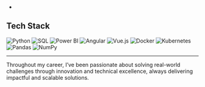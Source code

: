 -
## **Tech Stack**  
![Python](https://img.shields.io/badge/-Python-05122A?style=social&logo=Python&color=353535) ![SQL](https://img.shields.io/badge/-SQL-05122A?style=social&logo=MySQL&color=353535) ![Power BI](https://img.shields.io/badge/-Power%20BI-05122A?style=social&logo=PowerBI&color=353535) ![Angular](https://img.shields.io/badge/-Angular-05122A?style=social&logo=Angular&color=353535) ![Vue.js](https://img.shields.io/badge/-Vue.js-05122A?style=social&logo=Vue.js&color=353535) ![Docker](https://img.shields.io/badge/-Docker-05122A?style=social&logo=Docker&color=353535) ![Kubernetes](https://img.shields.io/badge/-Kubernetes-05122A?style=social&logo=Kubernetes&color=353535) ![Pandas](https://img.shields.io/badge/-Pandas-05122A?style=social&logo=Pandas&color=353535) ![NumPy](https://img.shields.io/badge/-NumPy-05122A?style=social&logo=NumPy&color=353535)  

---

Throughout my career, I’ve been passionate about solving real-world challenges through innovation and technical excellence, always delivering impactful and scalable solutions.
